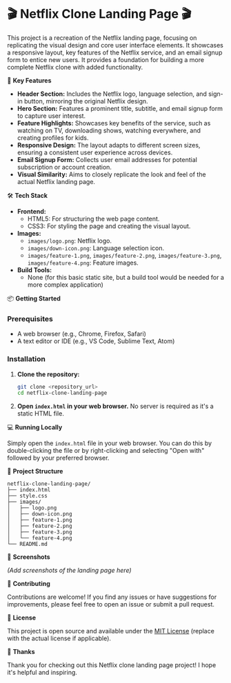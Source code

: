 # 🎬 Netflix Clone Landing Page 🎬

This project is a recreation of the Netflix landing page, focusing on replicating the visual design and core user interface elements. It showcases a responsive layout, key features of the Netflix service, and an email signup form to entice new users. It provides a foundation for building a more complete Netflix clone with added functionality.

🚀 **Key Features**

*   **Header Section:** Includes the Netflix logo, language selection, and sign-in button, mirroring the original Netflix design.
*   **Hero Section:** Features a prominent title, subtitle, and email signup form to capture user interest.
*   **Feature Highlights:** Showcases key benefits of the service, such as watching on TV, downloading shows, watching everywhere, and creating profiles for kids.
*   **Responsive Design:** The layout adapts to different screen sizes, ensuring a consistent user experience across devices.
*   **Email Signup Form:** Collects user email addresses for potential subscription or account creation.
*   **Visual Similarity:** Aims to closely replicate the look and feel of the actual Netflix landing page.

🛠️ **Tech Stack**

*   **Frontend:**
    *   HTML5: For structuring the web page content.
    *   CSS3: For styling the page and creating the visual layout.
*   **Images:**
    *   `images/logo.png`: Netflix logo.
    *   `images/down-icon.png`: Language selection icon.
    *   `images/feature-1.png`, `images/feature-2.png`, `images/feature-3.png`, `images/feature-4.png`: Feature images.
*   **Build Tools:**
    *   None (for this basic static site, but a build tool would be needed for a more complex application)

📦 **Getting Started**

### Prerequisites

*   A web browser (e.g., Chrome, Firefox, Safari)
*   A text editor or IDE (e.g., VS Code, Sublime Text, Atom)

### Installation

1.  **Clone the repository:**

    ```bash
    git clone <repository_url>
    cd netflix-clone-landing-page
    ```

2.  **Open `index.html` in your web browser.** No server is required as it's a static HTML file.

💻 **Running Locally**

Simply open the `index.html` file in your web browser. You can do this by double-clicking the file or by right-clicking and selecting "Open with" followed by your preferred browser.

📂 **Project Structure**

```
netflix-clone-landing-page/
├── index.html
├── style.css
├── images/
│   ├── logo.png
│   ├── down-icon.png
│   ├── feature-1.png
│   ├── feature-2.png
│   ├── feature-3.png
│   └── feature-4.png
└── README.md
```

📸 **Screenshots**

*(Add screenshots of the landing page here)*

🤝 **Contributing**

Contributions are welcome! If you find any issues or have suggestions for improvements, please feel free to open an issue or submit a pull request.

📝 **License**

This project is open source and available under the [MIT License](LICENSE) (replace with the actual license if applicable).

💖 **Thanks**

Thank you for checking out this Netflix clone landing page project! I hope it's helpful and inspiring.
